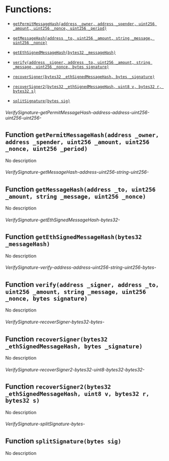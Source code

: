 # Functions:

- [`getPermitMessageHash(address _owner, address _spender, uint256 _amount, uint256 _nonce, uint256 _period)`](#VerifySignature-getPermitMessageHash-address-address-uint256-uint256-uint256-)

- [`getMessageHash(address _to, uint256 _amount, string _message, uint256 _nonce)`](#VerifySignature-getMessageHash-address-uint256-string-uint256-)

- [`getEthSignedMessageHash(bytes32 _messageHash)`](#VerifySignature-getEthSignedMessageHash-bytes32-)

- [`verify(address _signer, address _to, uint256 _amount, string _message, uint256 _nonce, bytes signature)`](#VerifySignature-verify-address-address-uint256-string-uint256-bytes-)

- [`recoverSigner(bytes32 _ethSignedMessageHash, bytes _signature)`](#VerifySignature-recoverSigner-bytes32-bytes-)

- [`recoverSigner2(bytes32 _ethSignedMessageHash, uint8 v, bytes32 r, bytes32 s)`](#VerifySignature-recoverSigner2-bytes32-uint8-bytes32-bytes32-)

- [`splitSignature(bytes sig)`](#VerifySignature-splitSignature-bytes-)

###### VerifySignature-getPermitMessageHash-address-address-uint256-uint256-uint256-

## Function `getPermitMessageHash(address _owner, address _spender, uint256 _amount, uint256 _nonce, uint256 _period)`

No description

###### VerifySignature-getMessageHash-address-uint256-string-uint256-

## Function `getMessageHash(address _to, uint256 _amount, string _message, uint256 _nonce)`

No description

###### VerifySignature-getEthSignedMessageHash-bytes32-

## Function `getEthSignedMessageHash(bytes32 _messageHash)`

No description

###### VerifySignature-verify-address-address-uint256-string-uint256-bytes-

## Function `verify(address _signer, address _to, uint256 _amount, string _message, uint256 _nonce, bytes signature)`

No description

###### VerifySignature-recoverSigner-bytes32-bytes-

## Function `recoverSigner(bytes32 _ethSignedMessageHash, bytes _signature)`

No description

###### VerifySignature-recoverSigner2-bytes32-uint8-bytes32-bytes32-

## Function `recoverSigner2(bytes32 _ethSignedMessageHash, uint8 v, bytes32 r, bytes32 s)`

No description

###### VerifySignature-splitSignature-bytes-

## Function `splitSignature(bytes sig)`

No description
